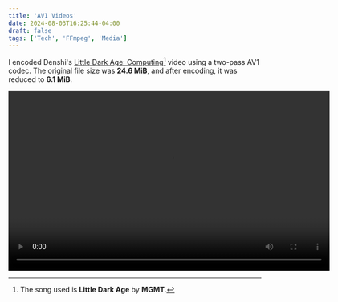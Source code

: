 ```yaml
---
title: 'AV1 Videos'
date: 2024-08-03T16:25:44-04:00
draft: false
tags: ['Tech', 'FFmpeg', 'Media']
---
```


I encoded Denshi's [Little Dark Age: Computing](https://odysee.com/@DenshiVideo:f/little-dark-age-computing:c)[^1] video using a two-pass AV1 codec. The original file size was **24.6 MiB**, and after encoding, it was reduced to **6.1 MiB**.

<div style="text-align: center;">
<video width="640" height="360" controls>
  <source src="/lildarkagecomputing.webm" type="video/mp4">
  **Your browser does not support the video tag.**
</video>
</div>

[^1]: The song used is **Little Dark Age** by **MGMT**.
